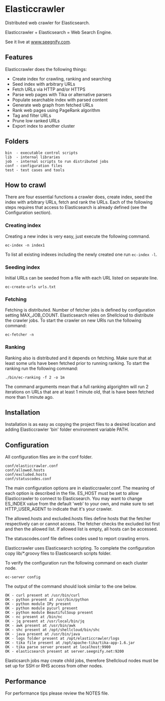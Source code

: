 Elasticcrawler
==============

Distributed web crawler for Elasticsearch.

Elasticcrawler + Elasticsearch = Web Search Engine.

See it live at www.seegnify.com.

Features
--------

Elasticcrawler does the following things:

* Create index for crawling, ranking and searching
* Seed index with arbitrary URLs
* Fetch URLs via HTTP and/or HTTPS
* Parse web pages with Tika or alternative parsers
* Populate searchable index with parsed content
* Generate web graph from fetched URLs
* Rank web pages using PageRank algorithm
* Tag and filter URLs
* Prune low ranked URLs
* Export index to another cluster

Folders
-------

    bin  - executable control scripts
    lib  - internal libraries
    job  - internal scripts to run distributed jobs
    conf - configuration files
    test - test cases and tools

How to crawl
------------

There are four essential functions a crawler does, create index, seed the index 
with arbitrary URLs, fetch and rank the URLs. Each of the following steps 
requires that access to Elasticsearch is already defined (see the Configuration 
section).

### Creating index

Creating a new index is very easy, just execute the following command.

    ec-index -n index1

To list all existing indexes including the newly created one run `ec-index -l`.

### Seeding index

Initial URLs can be seeded from a file with each URL listed on separate line.

    ec-create-urls urls.txt

### Fetching

Fetching is distributed. Number of fetcher jobs is defined by configuration
setting MAX_JOB_COUNT. Elasticsearch relies on Shellcloud to distribute the 
crawler jobs. To start the crawler on new URls run the following command:

    ec-fetcher -n

### Ranking

Ranking also is distributed and it depends on fetching. Make sure that at least 
some urls have been fetched prior to running ranking. To start the ranking run 
the following command:

    ./bin/ec-ranking -f 2 -o 1m

The command arguments mean that a full ranking algorightm will run 2 iterations 
on URLs that are at least 1 minute old, that is have been fetched more than 1 
minute ago.

Installation
------------

Installation is as easy as copying the project files to a desired location and 
adding Elasticcrawler 'bin' folder environment variable PATH.

Configuration
-------------

All configuration files are in the conf folder.

    conf/elasticcrawler.conf
    conf/allowed.hosts
    conf/excluded.hosts  
    conf/statuscodes.conf

The main configuration options are in elasticcrawler.conf. The meaning of each 
option is described in the file. ES_HOST must be set to allow Elasticcrawler to 
connect to Elasticsearch. You may want to change ES_INDEX value from the 
default 'web' to your own, and make sure to set HTTP_USER_AGENT to indicate 
that it's your crawler.

The allowed.hosts and excluded.hosts files define hosts that the fetcher  
respectively can or cannot access. The fetcher checks the excluded list first 
and then the allowed list. If allowed list is empty, all hosts can be accessed.

The statuscodes.conf file defines codes used to report crawling errors.

Elasticcrawler uses Elasticsearch scripting. To complete the configuration copy 
lib/*.groovy files to Elasticsearch scripts folder.

To verify the configuration run the following command on each cluster node.

    ec-server config

The output of the command should look similar to the one below.

    OK - curl present at /usr/bin/curl
    OK - python present at /usr/bin/python
    OK - python module IPy present
    OK - python module pycurl present
    OK - python module BeautifulSoup present
    OK - nc present at /bin/nc
    OK - jq present at /usr/local/bin/jq
    OK - awk present at /usr/bin/awk
    OK - shc present at /opt/shellcloud/bin/shc
    OK - java present at /usr/bin/java
    OK - logs folder present at /opt/elasticcrawler/logs
    OK - tika file present at /opt/apache-tika/tika-app-1.6.jar
    OK - tika parse server present at localhost:9900
    OK - elasticsearch present at server.seegnify.net:9200

Elasticsarch jobs may create child jobs, therefore Shellcloud nodes must be set 
up for SSH or RHS access from other nodes.

Performance
-----------

For performance tips please review the NOTES file.
